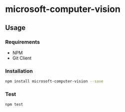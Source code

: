 # microsoft-computer-vision

## Usage

### Requirements
* NPM
* Git Client

### Installation

```sh
npm install microsoft-computer-vision --save
```

### Test

```sh
npm test
```
